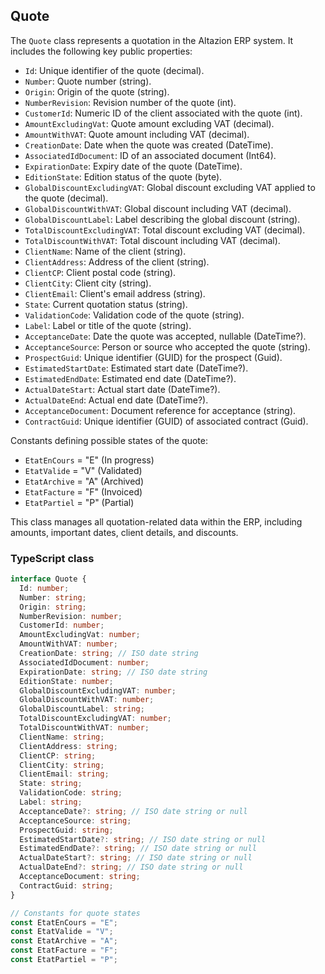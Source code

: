 ﻿## Quote

The `Quote` class represents a quotation in the Altazion ERP system. It includes the following key public properties:

- `Id`: Unique identifier of the quote (decimal).
- `Number`: Quote number (string).
- `Origin`: Origin of the quote (string).
- `NumberRevision`: Revision number of the quote (int).
- `CustomerId`: Numeric ID of the client associated with the quote (int).
- `AmountExcludingVat`: Quote amount excluding VAT (decimal).
- `AmountWithVAT`: Quote amount including VAT (decimal).
- `CreationDate`: Date when the quote was created (DateTime).
- `AssociatedIdDocument`: ID of an associated document (Int64).
- `ExpirationDate`: Expiry date of the quote (DateTime).
- `EditionState`: Edition status of the quote (byte).
- `GlobalDiscountExcludingVAT`: Global discount excluding VAT applied to the quote (decimal).
- `GlobalDiscountWithVAT`: Global discount including VAT (decimal).
- `GlobalDiscountLabel`: Label describing the global discount (string).
- `TotalDiscountExcludingVAT`: Total discount excluding VAT (decimal).
- `TotalDiscountWithVAT`: Total discount including VAT (decimal).
- `ClientName`: Name of the client (string).
- `ClientAddress`: Address of the client (string).
- `ClientCP`: Client postal code (string).
- `ClientCity`: Client city (string).
- `ClientEmail`: Client's email address (string).
- `State`: Current quotation status (string).
- `ValidationCode`: Validation code of the quote (string).
- `Label`: Label or title of the quote (string).
- `AcceptanceDate`: Date the quote was accepted, nullable (DateTime?).
- `AcceptanceSource`: Person or source who accepted the quote (string).
- `ProspectGuid`: Unique identifier (GUID) for the prospect (Guid).
- `EstimatedStartDate`: Estimated start date (DateTime?).
- `EstimatedEndDate`: Estimated end date (DateTime?).
- `ActualDateStart`: Actual start date (DateTime?).
- `ActualDateEnd`: Actual end date (DateTime?).
- `AcceptanceDocument`: Document reference for acceptance (string).
- `ContractGuid`: Unique identifier (GUID) of associated contract (Guid).

Constants defining possible states of the quote:
- `EtatEnCours` = "E" (In progress)
- `EtatValide` = "V" (Validated)
- `EtatArchive` = "A" (Archived)
- `EtatFacture` = "F" (Invoiced)
- `EtatPartiel` = "P" (Partial)

This class manages all quotation-related data within the ERP, including amounts, important dates, client details, and discounts.

### TypeScript class
```typescript
interface Quote {
  Id: number;
  Number: string;
  Origin: string;
  NumberRevision: number;
  CustomerId: number;
  AmountExcludingVat: number;
  AmountWithVAT: number;
  CreationDate: string; // ISO date string
  AssociatedIdDocument: number;
  ExpirationDate: string; // ISO date string
  EditionState: number;
  GlobalDiscountExcludingVAT: number;
  GlobalDiscountWithVAT: number;
  GlobalDiscountLabel: string;
  TotalDiscountExcludingVAT: number;
  TotalDiscountWithVAT: number;
  ClientName: string;
  ClientAddress: string;
  ClientCP: string;
  ClientCity: string;
  ClientEmail: string;
  State: string;
  ValidationCode: string;
  Label: string;
  AcceptanceDate?: string; // ISO date string or null
  AcceptanceSource: string;
  ProspectGuid: string;
  EstimatedStartDate?: string; // ISO date string or null
  EstimatedEndDate?: string; // ISO date string or null
  ActualDateStart?: string; // ISO date string or null
  ActualDateEnd?: string; // ISO date string or null
  AcceptanceDocument: string;
  ContractGuid: string;
}

// Constants for quote states
const EtatEnCours = "E";
const EtatValide = "V";
const EtatArchive = "A";
const EtatFacture = "F";
const EtatPartiel = "P";
```
